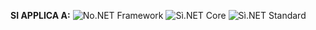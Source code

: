 <Token>**SI APPLICA A:** ![No](media/no-icon.png).NET Framework ![Sì](media/yes-icon.png).NET Core ![Sì](media/yes-icon.png).NET Standard </Token>